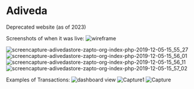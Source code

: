 # Adiveda
Deprecated website (as of 2023)

Screenshots of when it was live:
![wireframe](https://github.com/AndriyKozin/Adiveda/assets/31294731/0dc18b8a-777a-4d64-a6bf-db854993f0d4)

![screencapture-adivedastore-zapto-org-index-php-2019-12-05-15_55_27](https://github.com/AndriyKozin/Adiveda/assets/31294731/28c596cf-5ec2-4372-8dac-9c3b309558d2)
![screencapture-adivedastore-zapto-org-index-php-2019-12-05-15_56_01](https://github.com/AndriyKozin/Adiveda/assets/31294731/4d92f67c-bca9-4ec4-aa8e-9354b9692169)
![screencapture-adivedastore-zapto-org-index-php-2019-12-05-15_56_11](https://github.com/AndriyKozin/Adiveda/assets/31294731/981ae15a-f3d8-4fdb-a71c-5ab94174275c)
![screencapture-adivedastore-zapto-org-index-php-2019-12-05-15_57_02](https://github.com/AndriyKozin/Adiveda/assets/31294731/27471b2e-5019-4d4b-99c1-3788fa5a624a)



Examples of Transactions: 
![dashboard view](https://github.com/AndriyKozin/Adiveda/assets/31294731/a11b3870-bf07-4e2b-8487-ea762112f0d8)
![Capture1](https://github.com/AndriyKozin/Adiveda/assets/31294731/6041220d-eb1a-45fc-be15-09339e214498)
![Capture](https://github.com/AndriyKozin/Adiveda/assets/31294731/9661d9b9-f183-465b-9720-5048dccd0add)
